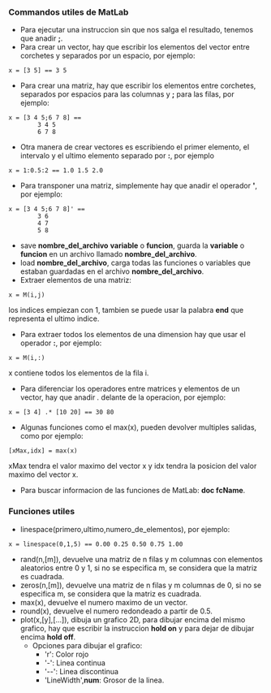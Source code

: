 ### Commandos utiles de MatLab
- Para ejecutar una instruccion sin que nos salga el resultado, tenemos que anadir **;**.
- Para crear un vector, hay que escribir los elementos del vector entre corchetes y separados por un espacio, por ejemplo:  
```
x = [3 5] == 3 5
```
- Para crear una matriz, hay que escribir los elementos entre corchetes, separados por espacios para las columnas y **;** para las filas, por ejemplo:  
```
x = [3 4 5;6 7 8] ==  
        3 4 5  
        6 7 8
```
- Otra manera de crear vectores es escribiendo el primer elemento, el intervalo y el ultimo elemento separado por **:**, por ejemplo  
```
x = 1:0.5:2 == 1.0 1.5 2.0
```
- Para transponer una matriz, simplemente hay que anadir el operador **'**, por ejemplo:  
```
x = [3 4 5;6 7 8]' == 
        3 6
        4 7
        5 8
```
- save **nombre\_del\_archivo** **variable** o **funcion**, guarda la **variable** o **funcion** en un archivo llamado **nombre\_del\_archivo**.
- load **nombre\_del\_archivo**, carga todas las funciones o variables que estaban guardadas en el archivo **nombre\_del\_archivo**.
- Extraer elementos de una matriz:
```
x = M(i,j)
```
los indices empiezan con 1, tambien se puede usar la palabra **end** que representa el ultimo indice.
- Para extraer todos los elementos de una dimension hay que usar el operador **:**, por ejemplo:  
```
x = M(i,:)
```
x contiene todos los elementos de la fila i.
- Para diferenciar los operadores entre matrices y elementos de un vector, hay que anadir *.* delante de la operacion, por ejemplo:  
```
x = [3 4] .* [10 20] == 30 80
```
- Algunas funciones como el max(x), pueden devolver multiples salidas, como por ejemplo:  
```
[xMax,idx] = max(x)
```
xMax tendra el valor maximo del vector x y idx tendra la posicion del valor maximo del vector x.
- Para buscar informacion de las funciones de MatLab: **doc fcName**.
### Funciones utiles
- linespace(primero,ultimo,numero\_de\_elementos), por ejemplo:  
```
x = linespace(0,1,5) == 0.00 0.25 0.50 0.75 1.00
```
- rand(n,[m]), devuelve una matriz de n filas y m columnas con elementos aleatorios entre 0 y 1, si no se especifica m, se considera que la matriz es cuadrada.
- zeros(n,[m]), devuelve una matriz de n filas y m columnas de 0, si no se especifica m, se considera que la matriz es cuadrada.
- max(x), devuelve el numero maximo de un vector.
- round(x), devuelve el numero redondeado a partir de 0.5.
- plot(x,[y],[...]), dibuja un grafico 2D, para dibujar encima del mismo grafico, hay que escribir la instruccion **hold on** y para dejar de dibujar encima **hold off**.
    - Opciones para dibujar el grafico:
        - 'r': Color rojo
        - '-': Linea continua
        - '--': Linea discontinua
        - 'LineWidth',**num**: Grosor de la linea.
